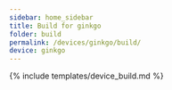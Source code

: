 ```yaml
---
sidebar: home_sidebar
title: Build for ginkgo
folder: build
permalink: /devices/ginkgo/build/
device: ginkgo
---
```

{% include templates/device_build.md %}
